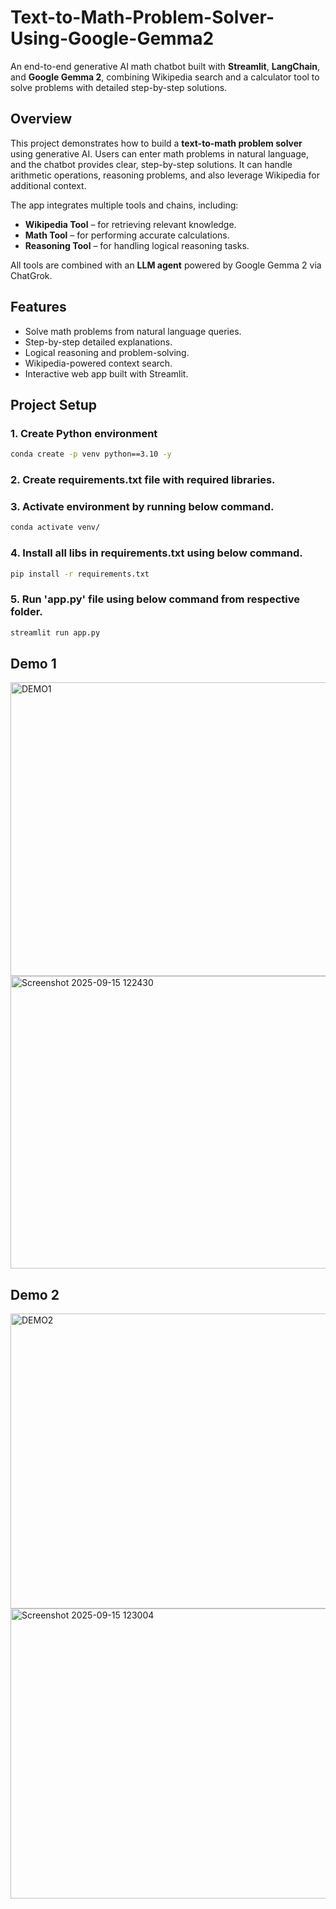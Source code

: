 # Text-to-Math-Problem-Solver-Using-Google-Gemma2  

An end-to-end generative AI math chatbot built with **Streamlit**, **LangChain**, and **Google Gemma 2**, combining Wikipedia search and a calculator tool to solve problems with detailed step-by-step solutions.  

## Overview  
This project demonstrates how to build a **text-to-math problem solver** using generative AI. Users can enter math problems in natural language, and the chatbot provides clear, step-by-step solutions. It can handle arithmetic operations, reasoning problems, and also leverage Wikipedia for additional context.  

The app integrates multiple tools and chains, including:  
- **Wikipedia Tool** – for retrieving relevant knowledge.  
- **Math Tool** – for performing accurate calculations.  
- **Reasoning Tool** – for handling logical reasoning tasks.  

All tools are combined with an **LLM agent** powered by Google Gemma 2 via ChatGrok.  

## Features  
- Solve math problems from natural language queries.  
- Step-by-step detailed explanations.  
- Logical reasoning and problem-solving.  
- Wikipedia-powered context search.  
- Interactive web app built with Streamlit.  

## Project Setup  

### 1. Create Python environment  
```bash
conda create -p venv python==3.10 -y
```

### 2. Create requirements.txt file with required libraries.

### 3. Activate environment by running below command.
```bash
conda activate venv/ 
```

### 4. Install all libs in requirements.txt using below command.
```bash
pip install -r requirements.txt
```

### 5. Run 'app.py' file using below command from respective folder.
```bash
streamlit run app.py
```
## Demo 1
<img width="946" height="470" alt="DEMO1" src="https://github.com/user-attachments/assets/b973f29b-0ee7-4324-b087-8e3d61e820fc" />
<img width="938" height="468" alt="Screenshot 2025-09-15 122430" src="https://github.com/user-attachments/assets/82a8892e-f2cb-4992-9cb1-158de12c33d8" />

## Demo 2
<img width="950" height="472" alt="DEMO2" src="https://github.com/user-attachments/assets/c130b7b5-8695-422e-bf8c-9a7bfc965d77" />
<img width="959" height="464" alt="Screenshot 2025-09-15 123004" src="https://github.com/user-attachments/assets/92b763ea-a74e-4022-8330-a9fecab73512" />


